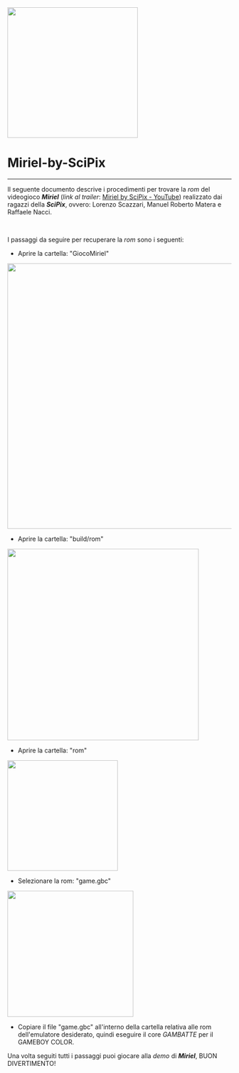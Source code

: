 <img title="" src="file:///C:/Users/raffa/Download/Opera_senza_titolo.png" alt="" width="293" data-align="center">

# Miriel-by-SciPix

---

Il seguente documento descrive i procedimenti per trovare la *rom* del videogioco ***Miriel*** (*link al trailer*: [Miriel by SciPix - YouTube](https://youtu.be/StA9qJh-EgI?si=cvelrEbvoVq2NVlY)) realizzato dai ragazzi della ***SciPix***, ovvero: Lorenzo Scazzari, Manuel Roberto Matera e Raffaele Nacci. 

                    

I passaggi da seguire per recuperare la *rom* sono i seguenti:

- Aprire la cartella: "GiocoMiriel"

<img title="" src="file:///C:/Users/raffa/AppData/Roaming/marktext/images/2024-07-12-19-35-33-image.png" alt="" data-align="center" width="596">

- Aprire la cartella: "build/rom"

<img title="" src="file:///C:/Users/raffa/AppData/Roaming/marktext/images/2024-07-12-19-36-25-image.png" alt="" data-align="center" width="430">

- Aprire la cartella: "rom"

<img title="" src="file:///C:/Users/raffa/AppData/Roaming/marktext/images/2024-07-12-19-38-12-image.png" alt="" data-align="center" width="248">

- Selezionare la rom: "game.gbc"

<img title="" src="file:///C:/Users/raffa/AppData/Roaming/marktext/images/2024-07-12-19-39-31-image.png" alt="" data-align="center" width="283">

- Copiare il file "game.gbc" all'interno della cartella relativa alle rom dell'emulatore desiderato, quindi eseguire il core *GAMBATTE* per il GAMEBOY COLOR. 

Una volta seguiti tutti i passaggi puoi giocare alla  *demo* di ***Miriel***, BUON DIVERTIMENTO! 